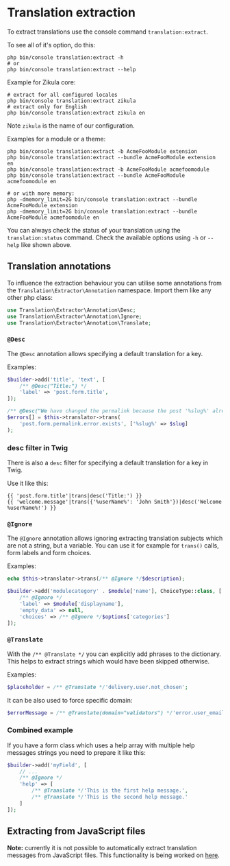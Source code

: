 # Translation extraction

To extract translations use the console command `translation:extract`.

To see all of it's option, do this:

```
php bin/console translation:extract -h
# or
php bin/console translation:extract --help
```

Example for Zikula core:

```
# extract for all configured locales
php bin/console translation:extract zikula
# extract only for English
php bin/console translation:extract zikula en
```

Note `zikula` is the name of our configuration.

Examples for a module or a theme:

```
php bin/console translation:extract -b AcmeFooModule extension
php bin/console translation:extract --bundle AcmeFooModule extension en
php bin/console translation:extract -b AcmeFooModule acmefoomodule
php bin/console translation:extract --bundle AcmeFooModule acmefoomodule en

# or with more memory:
php -dmemory_limit=2G bin/console translation:extract --bundle AcmeFooModule extension
php -dmemory_limit=2G bin/console translation:extract --bundle AcmeFooModule acmefoomodule en
```

You can always check the status of your translation using the `translation:status` command.
Check the available options using `-h` or `--help` like shown above.

## Translation annotations

To influence the extraction behaviour you can utilise some annotations from the `Translation\Extractor\Annotation` namespace.
Import them like any other php class:

```php
use Translation\Extractor\Annotation\Desc;
use Translation\Extractor\Annotation\Ignore;
use Translation\Extractor\Annotation\Translate;
```

### `@Desc`
The `@Desc` annotation allows specifying a default translation for a key.

Examples:

```php
$builder->add('title', 'text', [
    /** @Desc("Title:") */
    'label' => 'post.form.title',
]);

/** @Desc("We have changed the permalink because the post '%slug%' already exists.") */
$errors[] = $this->translator->trans(
    'post.form.permalink.error.exists', ['%slug%' => $slug]
);
```

### desc filter in Twig

There is also a `desc` filter for specifying a default translation for a key in Twig.

Use it like this:

```twig
{{ 'post.form.title'|trans|desc('Title:') }}
{{ 'welcome.message'|trans({'%userName%': 'John Smith'})|desc('Welcome %userName%!') }}
```

### `@Ignore`

The `@Ignore` annotation allows ignoring extracting translation subjects which are not a string, but a variable.
You can use it for example for `trans()` calls, form labels and form choices.

Examples:

```php
echo $this->translator->trans(/** @Ignore */$description);

$builder->add('modulecategory' . $module['name'], ChoiceType::class, [
    /** @Ignore */
    'label' => $module['displayname'],
    'empty_data' => null,
    'choices' => /** @Ignore */$options['categories']
]);
```

### `@Translate`

With the `/** @Translate */` you can explicitly add phrases to the dictionary. This helps to extract strings
which would have been skipped otherwise.

Examples:

```php
$placeholder = /** @Translate */'delivery.user.not_chosen';
```

It can be also used to force specific domain:

```php
$errorMessage = /** @Translate(domain="validators") */'error.user_email.not_unique';
```

### Combined example

If you have a form class which uses a help array with multiple help messages strings you need to prepare it like this:

```php
$builder->add('myField', [
    // ...
    /** @Ignore */
    'help' => [
        /** @Translate */'This is the first help message.',
        /** @Translate */'This is the second help message.'
    ]
]);
```

## Extracting from JavaScript files

**Note:** currently it is not possible to automatically extract translation messages from JavaScript files.
This functionality is being worked on [here](https://github.com/willdurand/BazingaJsTranslationBundle/pull/238).
